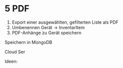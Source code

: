 5 PDF
=====

1. Export einer ausgewählten, gefilterten Liste als PDF
2. Umbenennen Gerät -> InventarItem
3. PDF-Anhänge zu Gerät speichern


Speichern in MongoDB

Cloud Ser

Ideen:
